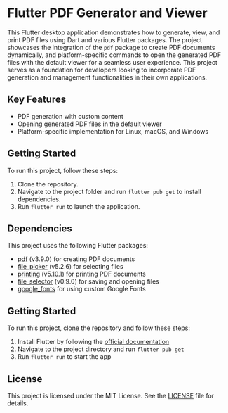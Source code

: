 # Flutter PDF Generator and Viewer

This Flutter desktop application demonstrates how to generate, view, and print PDF files using Dart and various Flutter packages. The project showcases the integration of the `pdf` package to create PDF documents dynamically, and platform-specific commands to open the generated PDF files with the default viewer for a seamless user experience. This project serves as a foundation for developers looking to incorporate PDF generation and management functionalities in their own applications.

## Key Features

- PDF generation with custom content
- Opening generated PDF files in the default viewer
- Platform-specific implementation for Linux, macOS, and Windows

## Getting Started

To run this project, follow these steps:

1. Clone the repository.
2. Navigate to the project folder and run `flutter pub get` to install dependencies.
3. Run `flutter run` to launch the application.

## Dependencies

This project uses the following Flutter packages:

- [pdf](https://pub.dev/packages/pdf) (v3.9.0) for creating PDF documents
- [file_picker](https://pub.dev/packages/file_picker) (v5.2.6) for selecting files
- [printing](https://pub.dev/packages/printing) (v5.10.1) for printing PDF documents
- [file_selector](https://pub.dev/packages/file_selector) (v0.9.0) for saving and opening files
- [google_fonts](https://pub.dev/packages/google_fonts) for using custom Google Fonts

## Getting Started

To run this project, clone the repository and follow these steps:

1. Install Flutter by following the [official documentation](https://flutter.dev/docs/get-started/install)
2. Navigate to the project directory and run `flutter pub get`
3. Run `flutter run` to start the app

## License

This project is licensed under the MIT License. See the [LICENSE](LICENSE) file for details.
